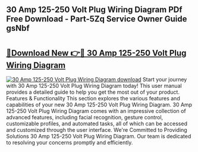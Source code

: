 ## 30 Amp 125-250 Volt Plug Wiring Diagram PDf Free Download - Part-5Zq Service Owner Guide gsNbf

# <h2><a href="http://dfqu417.blite.top/?on=30+Amp+125-250+Volt+Plug+Wiring+Diagram">🔗Download New 👉🔴 30 Amp 125-250 Volt Plug Wiring Diagram</a></h2>

[![30 Amp 125-250 Volt Plug Wiring Diagram download](https://i.imgur.com/lujVjoI.png)](http://dfqu417.blite.top/?on=30+Amp+125-250+Volt+Plug+Wiring+Diagram)
Start your journey with 30 Amp 125-250 Volt Plug Wiring Diagram today! This user manual provides a detailed guide to help you get the most out of your product. Features & Functionality This section explores the various features and capabilities of your new 30 Amp 125-250 Volt Plug Wiring Diagram. 30 Amp 125-250 Volt Plug Wiring Diagram comes with an impressive collection of advanced features, including facial recognition, gesture control, customizable profiles, and automated tasks, all of which can be accessed and customized through the user interface. We're Committed to Providing Solutions 30 Amp 125-250 Volt Plug Wiring Diagram. Our team is dedicated to resolving your concerns promptly and efficiently.
